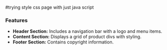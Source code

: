 #trying style css page with just java script
### Features

- **Header Section:** Includes a navigation bar with a logo and menu items.
- **Content Section:** Displays a grid of product divs with styling.
- **Footer Section:** Contains copyright information.
